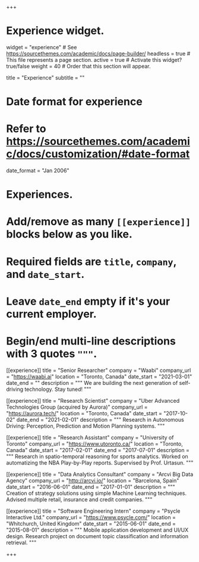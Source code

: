 +++
# Experience widget.
widget = "experience"  # See https://sourcethemes.com/academic/docs/page-builder/
headless = true  # This file represents a page section.
active = true  # Activate this widget? true/false
weight = 40  # Order that this section will appear.

title = "Experience"
subtitle = ""

# Date format for experience
#   Refer to https://sourcethemes.com/academic/docs/customization/#date-format
date_format = "Jan 2006"

# Experiences.
#   Add/remove as many `[[experience]]` blocks below as you like.
#   Required fields are `title`, `company`, and `date_start`.
#   Leave `date_end` empty if it's your current employer.
#   Begin/end multi-line descriptions with 3 quotes `"""`.

[[experience]]
  title = "Senior Researcher"
  company = "Waabi"
  company_url = "https://waabi.ai"
  location = "Toronto, Canada"
  date_start = "2021-03-01"
  date_end = ""
  description = """
  We are building the next generation of self-driving technology. Stay tuned!
  """

[[experience]]
  title = "Research Scientist"
  company = "Uber Advanced Technologies Group (acquired by Aurora)"
  company_url = "https://aurora.tech/"
  location = "Toronto, Canada"
  date_start = "2017-10-02"
  date_end = "2021-02-01"
  description = """
  Research in Autonomous Driving: Perception, Prediction and Motion Planning systems.
  """

[[experience]]
  title = "Research Assistant"
  company = "University of Toronto"
  company_url = "https://www.utoronto.ca/"
  location = "Toronto, Canada"
  date_start = "2017-02-01"
  date_end = "2017-07-01"
  description = """
  Research in spatio-temporal reasoning for sports analytics. Worked on automatizing the NBA Play-by-Play reports. Supervised by Prof. Urtasun.
  """

[[experience]]
  title = "Data Analytics Consultant"
  company = "Arcvi Big Data Agency"
  company_url = "http://arcvi.io/"
  location = "Barcelona, Spain"
  date_start = "2016-06-01"
  date_end = "2017-01-01"
  description = """
  Creation of strategy solutions using simple Machine Learning techniques. Advised multiple retail, insurance and credit companies.
  """

[[experience]]
  title = "Software Engineering Intern"
  company = "Psycle Interactive Ltd."
  company_url = "https://www.psycle.com/"
  location = "Whitchurch, United Kingdom"
  date_start = "2015-06-01"
  date_end = "2015-08-01"
  description = """
  Mobile application development and UI/UX design. Research project on document topic classification and information retrieval. 
  """

+++
